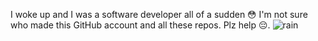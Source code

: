 I woke up and I was a software developer all of a sudden 😳 I'm not sure who made this GitHub account and all these repos. Plz help 😔.
![rain](https://github.com/OpenSourceHelperGuy/OpenSourceHelperGuy/assets/151247917/39bdded3-26c5-43e5-9cc3-1e15315970a3)
